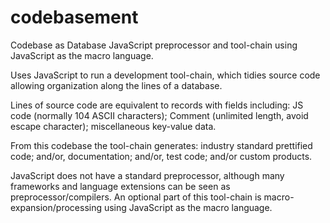 # codebasement
Codebase as Database JavaScript preprocessor and tool-chain using JavaScript as the macro language.

Uses JavaScript to run a development tool-chain, which tidies source code allowing organization along the lines of a database.

Lines of source code are equivalent to records with fields including: JS code (normally 104 ASCII characters); Comment (unlimited length, avoid escape character); miscellaneous key-value data.

From this codebase the tool-chain generates: industry standard prettified code; and/or, documentation; and/or, test code; and/or custom products. 

JavaScript does not have a standard preprocessor, although many frameworks and language extensions can be seen as preprocessor/compilers. An optional part of this tool-chain is macro-expansion/processing using JavaScript as the macro language.
